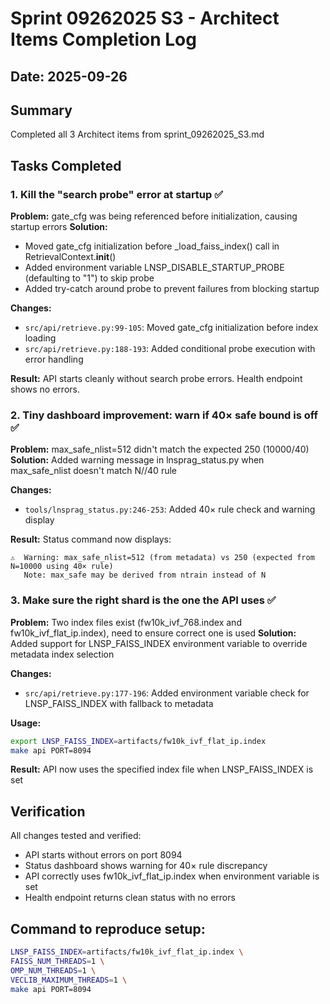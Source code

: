 # Sprint 09262025 S3 - Architect Items Completion Log

## Date: 2025-09-26

## Summary
Completed all 3 Architect items from sprint_09262025_S3.md

## Tasks Completed

### 1. Kill the "search probe" error at startup ✅
**Problem:** gate_cfg was being referenced before initialization, causing startup errors
**Solution:**
- Moved gate_cfg initialization before _load_faiss_index() call in RetrievalContext.__init__()
- Added environment variable LNSP_DISABLE_STARTUP_PROBE (defaulting to "1") to skip probe
- Added try-catch around probe to prevent failures from blocking startup

**Changes:**
- `src/api/retrieve.py:99-105`: Moved gate_cfg initialization before index loading
- `src/api/retrieve.py:188-193`: Added conditional probe execution with error handling

**Result:** API starts cleanly without search probe errors. Health endpoint shows no errors.

### 2. Tiny dashboard improvement: warn if 40× safe bound is off ✅
**Problem:** max_safe_nlist=512 didn't match the expected 250 (10000/40)
**Solution:** Added warning message in lnsprag_status.py when max_safe_nlist doesn't match N//40 rule

**Changes:**
- `tools/lnsprag_status.py:246-253`: Added 40× rule check and warning display

**Result:** Status command now displays:
```
⚠️  Warning: max_safe_nlist=512 (from metadata) vs 250 (expected from N=10000 using 40× rule)
   Note: max_safe may be derived from ntrain instead of N
```

### 3. Make sure the right shard is the one the API uses ✅
**Problem:** Two index files exist (fw10k_ivf_768.index and fw10k_ivf_flat_ip.index), need to ensure correct one is used
**Solution:** Added support for LNSP_FAISS_INDEX environment variable to override metadata index selection

**Changes:**
- `src/api/retrieve.py:177-196`: Added environment variable check for LNSP_FAISS_INDEX with fallback to metadata

**Usage:**
```bash
export LNSP_FAISS_INDEX=artifacts/fw10k_ivf_flat_ip.index
make api PORT=8094
```

**Result:** API now uses the specified index file when LNSP_FAISS_INDEX is set

## Verification
All changes tested and verified:
- API starts without errors on port 8094
- Status dashboard shows warning for 40× rule discrepancy
- API correctly uses fw10k_ivf_flat_ip.index when environment variable is set
- Health endpoint returns clean status with no errors

## Command to reproduce setup:
```bash
LNSP_FAISS_INDEX=artifacts/fw10k_ivf_flat_ip.index \
FAISS_NUM_THREADS=1 \
OMP_NUM_THREADS=1 \
VECLIB_MAXIMUM_THREADS=1 \
make api PORT=8094
```